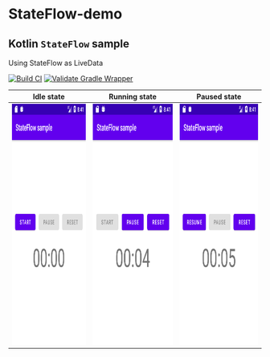 # StateFlow-demo
## Kotlin `StateFlow` sample
Using StateFlow as LiveData

[![Build CI](https://github.com/Kotlin-Android-Open-Source/StateFlow-demo/actions/workflows/build.yml/badge.svg)](https://github.com/Kotlin-Android-Open-Source/StateFlow-demo/actions/workflows/build.yml)
[![Validate Gradle Wrapper](https://github.com/Kotlin-Android-Open-Source/StateFlow-demo/actions/workflows/gradle-wrapper-validation.yml/badge.svg)](https://github.com/Kotlin-Android-Open-Source/StateFlow-demo/actions/workflows/gradle-wrapper-validation.yml)

| Idle state | Running state | Paused state |
| --------------- | ---------------- | ------------ |
| <img src="Screenshot_01.png" height="480" /> | <img src="Screenshot_02.png" height="480"> | <img src="Screenshot_03.png" height="480"> |
